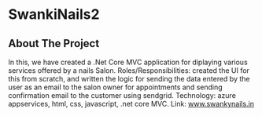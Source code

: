# SwankiNails2


<!-- ABOUT THE PROJECT -->
## About The Project



In this, we have created a .Net Core MVC application for diplaying various services offered by a nails Salon. 
Roles/Responsibilities: created the UI for this from scratch, and written the logic for sending the data entered by the user as an email to the salon owner for appointments and sending confirmation email to the customer using sendgrid.
Technology: azure appservices, html, css, javascript, .net core MVC.
Link: www.swankynails.in



